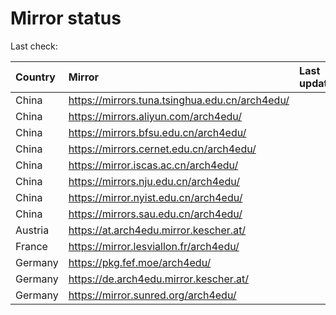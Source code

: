 <script src="./time.js"></script>
# Mirror status
Last check: <script type="text/javascript">localize(1712452862.774193);</script>

|Country|Mirror|Last update|
|:------|:-----|:----------|
|China|https://mirrors.tuna.tsinghua.edu.cn/arch4edu/|<script type="text/javascript">localize(1712428330);</script>|
|China|https://mirrors.aliyun.com/arch4edu/|<script type="text/javascript">localize(1712428330);</script>|
|China|https://mirrors.bfsu.edu.cn/arch4edu/|<script type="text/javascript">localize(1712428330);</script>|
|China|https://mirrors.cernet.edu.cn/arch4edu/|<script type="text/javascript">localize(1712428330);</script>|
|China|https://mirror.iscas.ac.cn/arch4edu/|<script type="text/javascript">localize(1712428330);</script>|
|China|https://mirrors.nju.edu.cn/arch4edu/|<script type="text/javascript">localize(1712341802);</script>|
|China|https://mirror.nyist.edu.cn/arch4edu/|<script type="text/javascript">localize(1712428330);</script>|
|China|https://mirrors.sau.edu.cn/arch4edu/|<script type="text/javascript">localize(1712428330);</script>|
|Austria|https://at.arch4edu.mirror.kescher.at/|<script type="text/javascript">localize(1712428330);</script>|
|France|https://mirror.lesviallon.fr/arch4edu/|<script type="text/javascript">localize(1712428330);</script>|
|Germany|https://pkg.fef.moe/arch4edu/|<script type="text/javascript">localize(1712428330);</script>|
|Germany|https://de.arch4edu.mirror.kescher.at/|<script type="text/javascript">localize(1712428330);</script>|
|Germany|https://mirror.sunred.org/arch4edu/|<script type="text/javascript">localize(1712428330);</script>|

<script src="./tablefilter/tablefilter.js"></script>
<script src="./table.js"></script>